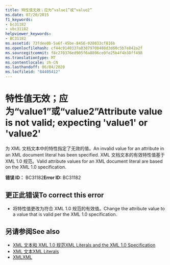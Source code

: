 ```yaml
---
title: 特性值无效；应为“value1”或“value2”
ms.date: 07/20/2015
f1_keywords:
- bc31182
- vbc31182
helpviewer_keywords:
- BC31182
ms.assetid: 73fdee0b-5a6f-45be-8456-028033cf816b
ms.openlocfilehash: cf44c9140337a83879708488d3d60c5b7e842a2f
ms.sourcegitcommit: f8c270376ed905f6a8896ce0fe25b4f4b38ff498
ms.translationtype: MT
ms.contentlocale: zh-CN
ms.lasthandoff: 06/04/2020
ms.locfileid: "84405412"
---
```

# <a name="attribute-value-is-not-valid-expecting-value1-or-value2"></a><span data-ttu-id="b74de-102">特性值无效；应为“value1”或“value2”</span><span class="sxs-lookup"><span data-stu-id="b74de-102">Attribute value is not valid; expecting 'value1' or 'value2'</span></span>
<span data-ttu-id="b74de-103">为 XML 文档文本中的特性指定了无效的值。</span><span class="sxs-lookup"><span data-stu-id="b74de-103">An invalid value for an attribute in an XML document literal has been specified.</span></span> <span data-ttu-id="b74de-104">XML 文档文本的有效特性值基于 XML 1.0 规范。</span><span class="sxs-lookup"><span data-stu-id="b74de-104">Valid attribute values for an XML document literal are based on the XML 1.0 specification.</span></span>  
  
 <span data-ttu-id="b74de-105">**错误 ID：** BC31182</span><span class="sxs-lookup"><span data-stu-id="b74de-105">**Error ID:** BC31182</span></span>  
  
## <a name="to-correct-this-error"></a><span data-ttu-id="b74de-106">更正此错误</span><span class="sxs-lookup"><span data-stu-id="b74de-106">To correct this error</span></span>  
  
- <span data-ttu-id="b74de-107">将特性值更改为符合 XML 1.0 规范的有效值。</span><span class="sxs-lookup"><span data-stu-id="b74de-107">Change the attribute value to a value that is valid per the XML 1.0 specification.</span></span>  
  
## <a name="see-also"></a><span data-ttu-id="b74de-108">另请参阅</span><span class="sxs-lookup"><span data-stu-id="b74de-108">See also</span></span>

- [<span data-ttu-id="b74de-109">XML 文本和 XML 1.0 规范</span><span class="sxs-lookup"><span data-stu-id="b74de-109">XML Literals and the XML 1.0 Specification</span></span>](../programming-guide/language-features/xml/xml-literals-and-the-xml-1-0-specification.md)
- [<span data-ttu-id="b74de-110">XML 文本</span><span class="sxs-lookup"><span data-stu-id="b74de-110">XML Literals</span></span>](../language-reference/xml-literals/index.md)
- [<span data-ttu-id="b74de-111">XML</span><span class="sxs-lookup"><span data-stu-id="b74de-111">XML</span></span>](../programming-guide/language-features/xml/index.md)

